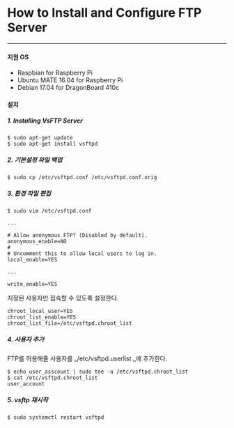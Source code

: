 # How to Install and Configure FTP Server
---

#### 지원 OS
- Raspbian for Raspberry Pi
- Ubuntu MATE 16.04 for Raspberry Pi
- Debian 17.04 for DragonBoard 410c

#### 설치
##### 1. Installing VsFTP Server 
```
$ sudo apt-get update
$ sudo apt-get install vsftpd
```
##### 2. 기본설정 파일 백업
```
$ sudo cp /etc/vsftpd.conf /etc/vsftpd.conf.orig
```

##### 3. 환경 파일 편집
 
```
$ sudo vim /etc/vsftpd.conf
```

```
...

# Allow anonymous FTP? (Disabled by default).
anonymous_enable=NO
#
# Uncomment this to allow local users to log in.
local_enable=YES

...

write_enable=YES
```

지정된 사용자만 접속할 수 있도록 설정한다.
```
chroot_local_user=YES
chroot_list_enable=YES
chroot_list_file=/etc/vsftpd.chroot_list
```

##### 4. 사용자 추가
FTP를 허용해줄 사용자를 _/etc/vsftpd.userlist _에 추가한다.
```
$ echo user_asscount | sudo tee -a /etc/vsftpd.chroot_list
$ cat /etc/vsftpd.chroot_list
user_account
```

##### 5. vsftp 재시작
```
$ sudo systemctl restart vsftpd
```



